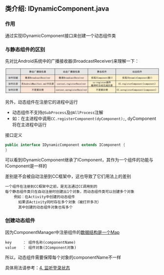 ## 类介绍: IDynamicComponent.java

### 作用

通过实现IDynamicComponent接口来创建一个动态组件类

### 与静态组件的区别

先对比Android系统中的广播接收器(BroadcastReceiver)来理解一下：

<img src="../imgs/IDynamicComponent.png"/>

另外，动态组件在注册它的进程中运行

- 动态组件不支持`@SubProcess`及`@AllProcess`注解
- 如：在主进程中调用`CC.registerComponent(dyComponent);`, dyComponent 将在主进程中运行

接口定义
```java
public interface IDynamicComponent extends IComponent {
}
```
可以看到IDynamicComponent继承了IComponent，其作为一个组件的功能与IComponent是一样的

差别是不会被自动注册到CC框架中，这也导致了它们用法上的差别
~~~
一个组件在注册到CC框架中之前，是无法通过CC调用到的
每个静态组件类只在自动注册时创建出1个对象，而动态组件类可以创建多个对象
    例如：在Activity中创建的动态组件
      如果该Activity同时存在多个对象（被打开多次）
      其中创建的动态组件对象也有多个
~~~

### 创建动态组件

因为ComponentManager中注册组件的[数据结构是一个Map][1]
~~~
key		： 组件名称(componentName)
value	： 组件对象(IComponent对象)
~~~

所以，动态组件需要保障每个对象的componentName不一样


具体用法请参考：[4. 监听登录状态][2]




[1]: https://github.com/luckybilly/CC/blob/master/cc/src/main/java/com/billy/cc/core/component/ComponentManager.java#L26
[2]: #/practice_4
